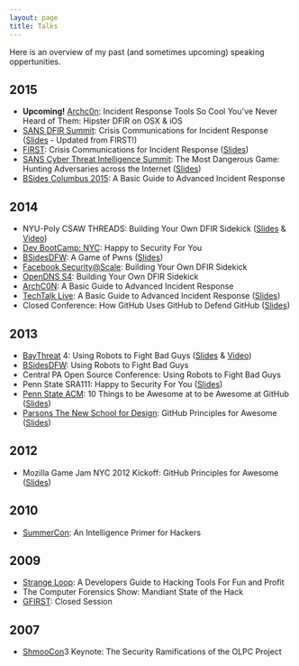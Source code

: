 ```yaml
---
layout: page
title: Talks
---
```


Here is an overview of my past (and sometimes upcoming) speaking oppertunities.

## 2015
- __Upcoming!__ [Archc0n](http://www.archc0n.org/): Incident Response Tools So Cool You've Never Heard of Them: Hipster DFIR on OSX & iOS
- [SANS DFIR Summit](http://www.sans.org/event/digital-forensics-summit-2015): Crisis Communications for Incident Response ([Slides](https://speakerdeck.com/sroberts/crisis-communication-for-incident-response) - Updated from FIRST!)
- [FIRST](http://www.first.org/conference/2015): Crisis Communications for Incident Response ([Slides](https://speakerdeck.com/sroberts/crisis-communications-for-incident-response-first15))
- [SANS Cyber Threat Intelligence Summit](https://www.sans.org/event/sans-cyber-threat-intelligence-summit): The Most Dangerous Game: Hunting Adversaries across the Internet ([Slides](https://speakerdeck.com/sroberts/the-most-dangerous-game))
- [BSides Columbus 2015](http://www.securitybsides.com/w/page/81789821/BSidesCMH2015): A Basic Guide to Advanced Incident Response

## 2014
- NYU-Poly CSAW THREADS: Building Your Own DFIR Sidekick ([Slides](https://speakerdeck.com/sroberts/building-your-own-dfir-sidekick-threads-edition) & [Video](https://vimeo.com/114701077))
- [Dev BootCamp: NYC](http://www.meetup.com/DBCx-NYC/events/218621973/): Happy to Security For You
- [BSidesDFW](http://www.bsidesdfw.com): A Game of Pwns ([Slides](https://speakerdeck.com/sroberts/a-game-of-pwns))
- [Facebook Security@Scale](http://facebook.com): Building Your Own DFIR Sidekick
- [OpenDNS S4](http://labs.opendns.com/2014/09/03/s4-incident-responder-conference-september-18th-2014-san-francisco-ca/): Building Your Own DFIR Sidekick
- [ArchC0N](http://www.archc0n.org/): A Basic Guide to Advanced Incident Response
- [TechTalk Live](http://www.techtalklive.org): A Basic Guide to Advanced Incident Response ([Slides](https://speakerdeck.com/sroberts/a-basic-guide-to-advanced-incident-response))
- Closed Conference: How GitHub Uses GitHub to Defend GitHub ([Slides](https://speakerdeck.com/sroberts/how-github-uses-github-to-defend-github))

## 2013
- [BayThreat](http://www.baythreat.org) 4: Using Robots to Fight Bad Guys ([Slides](https://speakerdeck.com/sroberts/using-robots-to-fight-bad-guys) & [Video](http://www.youtube.com/watch?v=PFvI0m_JkDE))
- [BSidesDFW](http://www.securitybsides.com/w/page/60987881/BSidesDFW): Using Robots to Fight Bad Guys
- Central PA Open Source Conference: Using Robots to Fight Bad Guys
- Penn State SRA111: Happy to Security For You ([Slides](https://github.com/sroberts/happy-to-security))
- [Penn State ACM](http://acm.psu.edu): 10 Things to be Awesome at to be Awesome at GitHub ([Slides](https://speakerdeck.com/sroberts/10-things-to-be-awesome-at-to-be-awesome-at-github))
- [Parsons The New School for Design](http://www.newschool.edu/parsons/): GitHub Principles for Awesome ([Slides](https://speakerdeck.com/sroberts/introduction-and-8-things-to-be-good-at-github))

## 2012
- Mozilla Game Jam NYC 2012 Kickoff: GitHub Principles for Awesome ([Slides](https://speakerdeck.com/sroberts/github-principles-for-awesome))

## 2010
- [SummerCon](http://summercon.org): An Intelligence Primer for Hackers

## 2009
- [Strange Loop](https://thestrangeloop.com): A Developers Guide to Hacking Tools For Fun and Profit
- The Computer Forensics Show: Mandiant State of the Hack
- [GFIRST](http://www.us-cert.gov/gfirst): Closed Session

## 2007
- [ShmooCon](http://www.shmoocon.org)3 Keynote: The Security Ramifications of the OLPC Project
